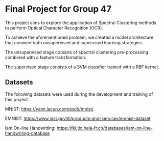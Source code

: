 # Final Project for Group 47

This project aims to explore the application of Spectral Clustering methods to perform Optical Character Recognition (OCR).

To achieve the aforementioned problem, we created a model architecture that comined both unsupervised and supervised learning strategies.

The unsupervised stage consists of spectral clustering pre-processing combined with a feature transformation. 

The supervised stage consists of a SVM classifier trained with a RBF kernel.  


## Datasets
The following datasets were used during the development and training of this project.

MNIST: https://yann.lecun.com/exdb/mnist/

EMNIST: https://www.nist.gov/itl/products-and-services/emnist-dataset

Iam On-line Handwriting: https://fki.tic.heia-fr.ch/databases/iam-on-line-handwriting-database
